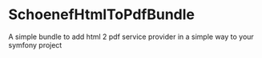 # SchoenefHtmlToPdfBundle
A simple bundle to add html 2 pdf service provider in a simple way to your symfony project
